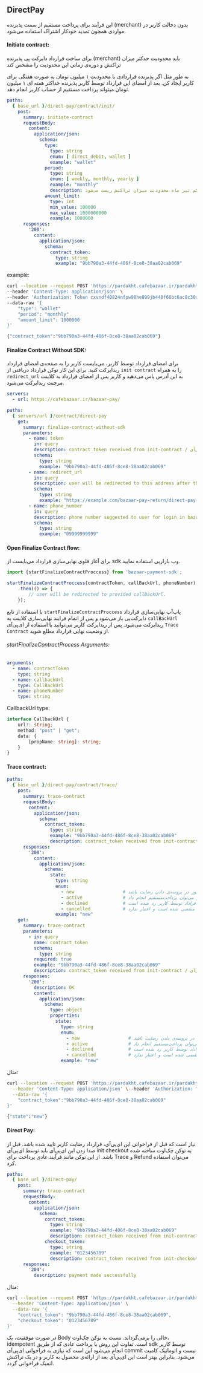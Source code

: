 ## DirectPay

این فرآیند برای پرداخت مستقیم از سمت پذیرنده (merchant) بدون دخالت کاربر در مواردی همچون تمدید خودکار اشتراک استفاده
می‌شود.

#### Initiate contract:

برای ساخت قرارداد دایرکت پی  پذیرنده (merchant) باید محدودیت حدکثر میزان تراکنش و دوره‌ی زمانی این محدودیت را مشخص کند

به طور مثل اگر پذیرنده قراردادی با محدودیت ۱ میلیون تومان به صورت هفتگی برای کاربر ایجاد کن. بعد از امضای این قرارداد توسط کاربر پذیرنده حداکثر هفته ای ۱ میلیون تومان میتواند پرداخت مستقیم از حساب کاربر انجام دهد.

```yaml
paths:
  { base_url }/direct-pay/contract/init/
    post:
      summary: initiate-contract
      requestBody:
        content:
          application/json:
            schema:
              type:
                type: string
                enum: [ direct_debit, wallet ]
                example: "wallet"
              period:
                type: string
                enum: [ weekly, monthly, yearly ]
                example: "monthly"          
                description: دوره‌ی زمانی از ابتدا ماه، هفته ویا سال شروع می‌شود. به این معنی که اگر قرارداد کاربر ۱۳ خرداد ماه امضا شود دوره‌ی زمانی آن تا یکم تیر ماه است و از یکم تیر ماه محدودیت میزان تراکنش ریست می‌شود.
              amount_limit:
                type: int
                min_value: 100000
                max_value: 1000000000
                example: 1000000
      responses:
        '200':
          content:
            application/json:
              schema:
                contract_token:
                  type: string
                  example: "9bb790a3-44fd-486f-8ce8-38aa02cab069"
```

example:

```bash
curl --location --request POST 'https://pardakht.cafebazaar.ir/pardakht/badje/v1/direct-pay/contract/init' \
--header 'Content-Type: application/json' \
--header 'Authorization: Token cxvndf40824nfpw98he899jb440f66bt6ac8c30a' \
--data-raw '{
    "type": "wallet"
    "period": "monthly"
    "amount_limit": 1000000
}'

{"contract_token":"9bb790a3-44fd-486f-8ce8-38aa02cab069"}
```

#### Finalize Contract Without SDK:

برای امضای قرارداد توسط کاربر، می‌بایست کاربر را به صفحه‌ی امضای قرارداد ریدایرکت کنید. برای این کار توکن قرارداد
دریافتی از `init contract` را به همراه `redirect_url` به این آدرس پاس می‌دهید و کاربر پس از امضای قرارداد به کلاینت
مرچنت
ریدایرکت می‌شود.

```yaml
servers:
  - url: https://cafebazaar.ir/bazaar-pay/

paths:
  { servers/url }/contract/direct-pay
    get:
      summary: finalize-contract-without-sdk
      parameters:
        - name: token
          in: query
          description: contract_token received from init-contract / توکن قرارداد گرفته شده از ای‌پی‌آی Init Contract
          schema:
            type: string
            example: "9bb790a3-44fd-486f-8ce8-38aa02cab069"
        - name: redirect_url
          in: query
          description: user will be redirected to this address after the process
          schema:
            type: string
            example: "https://example.com/bazaar-pay-return/direct-pay-contract"
        - name: phone_number
          in: query
          description: phone number suggested to user for login in bazaar-pay / شماره موبایلی که پس از ریدایرکت به صفحه‌ی بازارپی برای لاگین به کاربر پیشنهاد می‌شود.
          schema:
            type: string
            example: "09999999999"
```

#### Open Finalize Contract flow:

برای آغاز فلوی نهایی‌سازی قرارداد می‌بایست از sdk وب بازارپی استفاده نمایید.

```typescript
import {startFinalizeContractProccess} from 'bazaar-payment-sdk';

startFinalizeContractProccess(contractToken, callBackUrl, phoneNumber)
    .then(() => {
        // user will be redirected to provided callBackUrl.
    });
```

با استفاده از تابع `startFinalizeContractProccess` پاپ‌آپ نهایی‌سازی قرارداد دایرکت‌پی باز می‌شود و پس از اتمام فرایند
نهایی‌سازی کلاینت به `callBackUrl` ریدایرکت می‌شود.
پس از ریدایرکت کاربر می‌توانید با استفاده از ای‌پی‌آی `Trace Contract` از وضعیت نهایی قرارداد مطلع شوید.

###### startFinalizeContractProcess Arguments:

```yaml
arguments:
  - name: contractToken
    type: string
  - name: callbackUrl
    type: CallBackUrl
  - name: phoneNumber
    type: string
```

CallbackUrl type:

```typescript
interface CallbackUrl {
    url?: string;
    method: "post" | "get";
    data: {
        [propName: string]: string;
    }
}
```

#### Trace contract:

```yaml
paths:
  { base_url }/direct-pay/contract/trace/
    post:
      summary: trace-contract
      requestBody:
        content:
          application/json:
            schema:
              contract_token:
                type: string
                example: "9bb790a3-44fd-486f-8ce8-38aa02cab069"
                description: contract_token received from init-contract / توکن قرارداد گرفته شده از ای‌پی‌آی Init Contract
      responses:
        '200':
          content:
            application/json:
              schema:
                state:
                  type: string
                  enum:
                    - new                  # قرارداد به تازگی ساخته شده است. ممکن است کاربر هنوز در پروسه‌ی دادن رضایت باشد.
                    - active               # راداد فعال است و می‌توان پرداخت‌مستقیم انجام داد.
                    - declined             # قراداد توسط کاربر رد شده است.
                    - cancelled            # قرارداد به دلیل اینکه کاربر اکشنی انجام نداده است منقضی شده است و اعتبار ندارد.
                  example: "new"
    get:
      summary: trace-contract
      parameters:
        - in: query
          name: contract_token
          schema:
            type: string
          required: true
          example: "9bb790a3-44fd-486f-8ce8-38aa02cab069"
          description: contract_token received from init-contract / توکن قرارداد گرفته شده از ای‌پی‌آی Init Contract
      responses:
        '200':
          description: OK
          content:
            application/json:
              schema:
                type: object
                properties:
                  state:
                    type: string
                    enum:
                      - new                  # قرارداد به تازگی ساخته شده است. ممکن است کاربر هنوز در پروسه‌ی دادن رضایت باشد.
                      - active               # راداد فعال است و می‌توان پرداخت‌مستقیم انجام داد.
                      - declined             # قراداد توسط کاربر رد شده است.
                      - cancelled            # قرارداد به دلیل اینکه کاربر اکشنی انجام نداده است منقضی شده است و اعتبار ندارد.
                    example: "new"
```

مثال:

```bash
curl --location --request POST 'https://pardakht.cafebazaar.ir/pardakht/badje/v1/direct-pay/contract/trace' \
  --header 'Content-Type: application/json' \--header 'Authorization: Token cxvndf40824nfpw98he899jb440f66bt6ac8c30a' \
  --data-raw '{
    "contract_token":"9bb790a3-44fd-486f-8ce8-38aa02cab069"
}'

{"state":"new"}
```

#### Direct Pay:

نیاز است که قبل از فراخوانی این ای‌پی‌آی، قرارداد رضایت کاربر تایید شده باشد. قبل از صدا زدن این ای‌پی‌آی باید توسط
ای‌پی‌آی init checkout یه توکن چک‌اوت ساخته شده باشد. از این توکن مانند فرآیند عادی پرداخت برای Trace و Refund می‌توان
استفاده کرد.

```yaml
paths:
  { base_url }/direct-pay/
    post:
      summary: trace-contract
      requestBody:
        content:
          application/json:
            schema:
              contract_token:
                type: string
                example: "9bb790a3-44fd-486f-8ce8-38aa02cab069"
                description: contract_token received from init-contract / توکن قرارداد گرفته شده از ای‌پی‌آی Init Contract
              checkout_token:
                type: string
                example: "0123456789"
                description: contract_token received from init-checkout / توکن چک‌اوت گرفته شده از ای‌پی‌آی init checkout
      responses:
        '204':
          description: payment made successfully
```

مثال:

```bash
curl --location --request POST 'https://pardakht.cafebazaar.ir/pardakht/badje/v1/direct-pay/' \
  --header 'Content-Type: application/json' \
  --data-raw '{
    "contract_token": "9bb790a3-44fd-486f-8ce8-38aa02cab069",
    "checkout_token": "0123456789"
}'
```

در صورت موفقیت، یک Body خالی را برمی‌گرداند.
نسبت به توکن چک‌اوت، idempotent است.
تفاوت این روش با پرداخت عادی که از طریق sdk توسط کاربر انجام می‌شود این است که نیازی به فراخوانی ای‌پی‌آی commit نیست و
اتوماتیک کامیت می‌شود. بنابراین بهتر است این ای‌پی‌آی بعد از ارائه‌ی محصول به کاربر و در یک تراکنش اتمیک فراخوانی گردد.
